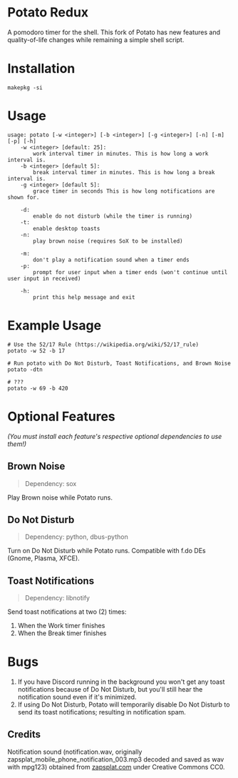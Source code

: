 # Potato Redux

A pomodoro timer for the shell. This fork of Potato has new features and quality-of-life changes while remaining a simple shell script.

# Installation

`makepkg -si`

# Usage

```
usage: potato [-w <integer>] [-b <integer>] [-g <integer>] [-n] [-m] [-p] [-h]
    -w <integer> [default: 25]:
        work interval timer in minutes. This is how long a work interval is.
    -b <integer> [default 5]:
        break interval timer in minutes. This is how long a break interval is.
    -g <integer> [default 5]:
        grace timer in seconds This is how long notifications are shown for.

    -d:
        enable do not disturb (while the timer is running)
    -t:
        enable desktop toasts
    -n:
        play brown noise (requires SoX to be installed)

    -m:
        don't play a notification sound when a timer ends
    -p:
        prompt for user input when a timer ends (won't continue until user input in received)

    -h:
        print this help message and exit
```

# Example Usage

```
# Use the 52/17 Rule (https://wikipedia.org/wiki/52/17_rule)
potato -w 52 -b 17

# Run potato with Do Not Disturb, Toast Notifications, and Brown Noise
potato -dtn

# ???
potato -w 69 -b 420
```

# Optional Features

*(You must install each feature's respective optional dependencies to use them!)*

## Brown Noise

> Dependency: sox

Play Brown noise while Potato runs.

## Do Not Disturb

> Dependency: python, dbus-python

Turn on Do Not Disturb while Potato runs. Compatible with f.do DEs (Gnome, Plasma, XFCE).

## Toast Notifications

> Dependency: libnotify

Send toast notifications at two (2) times:
1. When the Work timer finishes
2. When the Break timer finishes

# Bugs

1. If you have Discord running in the background you won't get any toast notifications because of Do Not Disturb, but you'll still hear the notification sound even if it's minimized.
2. If using Do Not Disturb, Potato will temporarily disable Do Not Disturb to send its toast notifications; resulting in notification spam.

## Credits
Notification sound (notification.wav, originally
zapsplat\_mobile\_phone\_notification\_003.mp3 decoded and saved as wav with
mpg123)
obtained from [zapsplat.com](https://www.zapsplat.com/) under Creative Commons
CC0.

